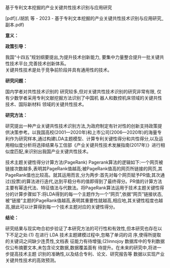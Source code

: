 基于专利文本挖掘的产业关键共性技术识别与应用研究


[pdf](./胡凯 等 - 2023 - 基于专利文本挖掘的产业关键共性技术识别与应用研究_副本.pdf)  

**意义：**  

**政策引导：**  

我国“十四五”规划纲要提出,为提升技术创新能力, 要集中力量整合提升一批关键共性技术平台,完善技术创新体系。  
关键共性技术是处于竞争前阶段并具有通用性的技术。  

**研究问题：** 

国内学者对共性技术识别的 研究较多,但对关键共性技术识别的研究非常有限, 仅有少数学者采用专利文献挖掘方法识别了中国机 器人和数控机床领域的关键共性技术、国际新材料 领域的关键共性技术。

**研究方法：**

研究提出一种产业关键共性技术识别方法,为政府制定有针对性的创新支持政策提供决策参考。以我国高校(2001—2020年)和上市公司(2006—2020年)的海量专利作为研究样本,通过构建LDA主题模型、计算专利关键性得分和共性得分,以及运用相似度分析将选择结果与工信部《产业关键共性技术发展指南(2017年)》进行相似度匹配,来识别出我国产业关键共性技术。

技术主题关键性得分计算方法(PageRank)
Pagerank算法的逻辑如下:一个网页被链接次数越多,表明其PageRank值越高;被PageRank值高的网页所链接的网页,其PageRank值也比较高。就其运用而言,分为两步:首先对每个网页赋予PR值;其次通过(投票)的算法进行迭代,达到平稳分布的值即得到了最终得分。PR值的计算方法主要有幂迭代法、特征值法与代数法。将PageRank算法运用于技术主题关键性得分的计算步骤如下:将LDA得到的每一个主题作为一个“网页”,依据“网页”链接状态,被“链接”主题的PageRank值越高,表明其重要性就越高,相应地,其关键性程度也越高,据此可以计算得到每一个技术主题对应的关键性得分。


**结论：** 

研究结果与现实吻合初步验证了本研究方法的可行性和有效性,但本研究也存在以下不足之处:(1) 在进行 LDA 技术主题建模过程中,忽略了单词的词 序,使得所提取的关键词之间缺少连贯性,文档表 征能力有待增强;(2)innojoy 数据库中的专利数据 仅公布摘要文本,未包含论文数据,数据覆盖面有 待提升。在未来的研究中,将进一步提高技术主题 识别的准确性,以及结合专利、论文、研究报告等 数据以实现产业关键共性技术的高效预测。